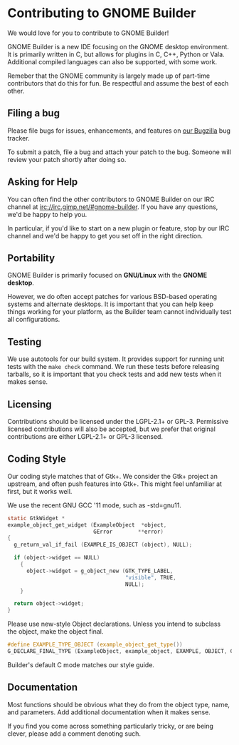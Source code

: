 # Contributing to GNOME Builder

We would love for you to contribute to GNOME Builder!

GNOME Builder is a new IDE focusing on the GNOME desktop environment. It is
primarily written in C, but allows for plugins in C, C++, Python or Vala.
Additional compiled languages can also be supported, with some work.

Remeber that the GNOME community is largely made up of part-time contributors
that do this for fun. Be respectful and assume the best of each other.

## Filing a bug

Please file bugs for issues, enhancements, and features on
[our Bugzilla](https://bugzilla.gnome.org/enter_bug.cgi?product=gnome-builder)
bug tracker.

To submit a patch, file a bug and attach your patch to the bug.
Someone will review your patch shortly after doing so.

## Asking for Help

You can often find the other contributors to GNOME Builder on our IRC channel at
[irc://irc.gimp.net/#gnome-builder](irc://irc.gimp.net/#gnome-builder).
If you have any questions, we'd be happy to help you.

In particular, if you'd like to start on a new plugin or feature, stop by
our IRC channel and we'd be happy to get you set off in the right direction.

## Portability

GNOME Builder is primarily focused on **GNU/Linux** with the **GNOME desktop**.

However, we do often accept patches for various BSD-based operating systems
and alternate desktops. It is important that you can help keep things working
for your platform, as the Builder team cannot individually test all
configurations.

## Testing

We use autotools for our build system. It provides support for running unit
tests with the `make check` command. We run these tests before releasing
tarballs, so it is important that you check tests and add new tests when it
makes sense.

## Licensing

Contributions should be licensed under the LGPL-2.1+ or GPL-3. Permissive
licensed contributions will also be accepted, but we prefer that original
contributions are either LGPL-2.1+ or GPL-3 licensed.

## Coding Style

Our coding style matches that of Gtk+. We consider the Gtk+ project an
upstream, and often push features into Gtk+. This might feel unfamiliar
at first, but it works well.

We use the recent GNU GCC '11 mode, such as -std=gnu11.

```c
static GtkWidget *
example_object_get_widget (ExampleObject  *object,
                           GError        **error)
{
  g_return_val_if_fail (EXAMPLE_IS_OBJECT (object), NULL);

  if (object->widget == NULL)
    {
      object->widget = g_object_new (GTK_TYPE_LABEL,
                                     "visible", TRUE,
                                     NULL);
    }

  return object->widget;
}
```

Please use new-style Object declarations. Unless you intend to subclass the
object, make the object final.

```c
#define EXAMPLE_TYPE_OBJECT (example_object_get_type())
G_DECLARE_FINAL_TYPE (ExampleObject, example_object, EXAMPLE, OBJECT, GObject)
```

Builder's default C mode matches our style guide.

## Documentation

Most functions should be obvious what they do from the object type, name,
and parameters. Add additional documentation when it makes sense.

If you find you come across something particularly tricky, or are being clever,
please add a comment denoting such.

